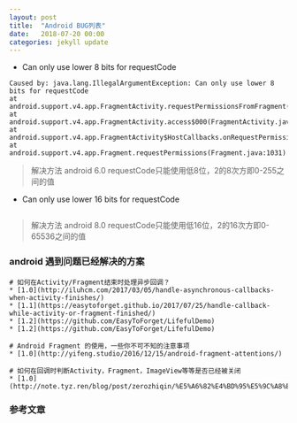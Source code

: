 ```yaml
---
layout: post
title:  "Android BUG列表"
date:   2018-07-20 00:00
categories: jekyll update
---
```


* Can only use lower 8 bits for requestCode
```
Caused by: java.lang.IllegalArgumentException: Can only use lower 8 bits for requestCode
at android.support.v4.app.FragmentActivity.requestPermissionsFromFragment(FragmentActivity.java:963)
at android.support.v4.app.FragmentActivity.access$000(FragmentActivity.java:80)
at android.support.v4.app.FragmentActivity$HostCallbacks.onRequestPermissionsFromFragment(FragmentActivity.java:1014)
at android.support.v4.app.Fragment.requestPermissions(Fragment.java:1031)
```
> 解决方法
> android 6.0 requestCode只能使用低8位，2的8次方即0-255之间的值

* Can only use lower 16 bits for requestCode
```
```
> 解决方法
> android 8.0 requestCode只能使用低16位，2的16次方即0-65536之间的值

### android 遇到问题已经解决的方案
```
# 如何在Activity/Fragment结束时处理异步回调？
* [1.0](http://iluhcm.com/2017/03/05/handle-asynchronous-callbacks-when-activity-finishes/)
* [1.1](https://easytoforget.github.io/2017/07/25/handle-callback-while-activity-or-fragment-finished/)
* [1.2](https://github.com/EasyToForget/LifefulDemo)
* [1.2](https://github.com/EasyToForget/LifefulDemo)

# Android Fragment 的使用，一些你不可不知的注意事项
* [1.0](http://yifeng.studio/2016/12/15/android-fragment-attentions/)

# 如何在回调时判断Activity，Fragment，ImageView等等是否已经被关闭
* [1.0](http://note.tyz.ren/blog/post/zerozhiqin/%E5%A6%82%E4%BD%95%E5%9C%A8%E5%9B%9E%E8%B0%83%E6%97%B6%E5%88%A4%E6%96%ADActivity%EF%BC%8CFragment%EF%BC%8CImageView%E7%AD%89%E7%AD%89%E6%98%AF%E5%90%A6%E5%B7%B2%E7%BB%8F%E8%A2%AB%E5%85%B3%E9%97%AD)
```

### 参考文章
